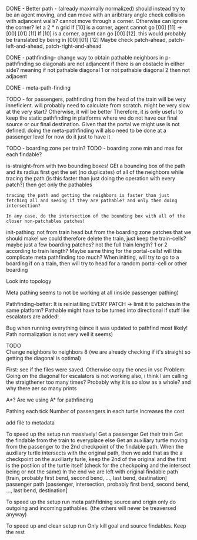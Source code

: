 DONE - Better path - (already maximally normalized)
    should instead try to be an agent moving, and can move with an aribtrary angle
    check collision with adjancent walls? cannot move through a corner. Otherwise can ignore the corner?
        let a 2 * n grid
            If [10] is a corner, agent cannot go [00] [11] -> [00] [01] [11]
            If [10] is a corner, agent can go [00] [12]. this would probably be translated by being in [00] [01] [12]
            Maybe check patch-ahead, patch-left-and-ahead, patch-right-and-ahead

    
DONE - pathfinding- change way to obtain pathable neighbors in p-pathfinding so diagonals are not adjancent if there is an obstacle in either side? meaning if not pathable diagonal 1 or not pathable diagonal 2 then not adjacent

DONE - meta-path-finding

TODO - for passengers, pathfinding from the head of the train will be very inneficient. will probably need to calculate from scratch. might be very slow at the very start? Otherwise, it will be better
Therefore, it is only useful to keep the static pathfinding in platforms where we do not have our final source or our final destination. 
    Given that the portal we might use is not defined. doing the meta-pathfinding will also need to be done at a passenger level
        for now do it just to have it

TODO - boarding zone per train?
TODO -  boarding zone min and max for each findable?



is-straight-from with two bounding boxes!
 GEt a bounding box of the path and its radius
    first get the set (no duplicates) of all of the neighbors while tracing the path (is this faster than just doing the operation with every patch?)
    then get only the pathables


    tracing the path and getting the neighbors is faster than just fetching all and seeing if they are pathable? and only then doing intersection?

    In any case, do the intersection of the bounding box with all of the closer non-patchables patches!


init-pathing:
    not from train head but from the boarding zone patches that we should make! we could therefore delete the train, just keep the train-cells?
        maybe just a few boarding patches? not the full train length? 1 or 2 according to train length?
    Maybe same thing for the portal-cells!
        will this complicate meta pathfinding too much?
    When initting, will try to go to a boarding if on a train, then will try to head for a random portal-cell or other boarding


Look into topology

Meta pathing seems to not be working at all (inside passenger pathing)


Pathfinding-better:
    It is reiniatiliing EVERY PATCH -> limit it to patches in the same platform?
Pathable might have to be turned into directional if stuff like escalators are added!

    

Bug when running everything (since it was updated to pathfind most likely! Path normalization is not very well it seems)

TODO    
 Change neighbors to neighbors 8 (we are already checking if it's straight so getting the diagonal is optimal)

First: see if the files were saved. Otherwise copy the ones in vsc
 Problem: Going on the diagonal for escalators is not working
 also, i think I am calling the straigthener too many times? Probably why it is so slow as a whole? and why there aer so many prints


A*? Are we using A* for pathfinding 


Pathing each tick
    Number of passengers in each turtle increases the cost


add file to metadata


To speed up the setup run massively!
    Get a passenger
    Get their train
        Get the findable from the train to everyplace else
    Get an auxiliary turtle moving from the passenger to the 2nd checkpoint of the findable path. When the auxiliary turtle intersects with the original path, then we add that as the a checkpoint on the auxiliarty turle, keep the 2nd of the original and the first is the postiion of the turtle itself
    (check for the checkpoing and the intersect being or not the same)
    In the end we are left with
    original findable path [train, probably first bend, second bend, ..., last bend, destination]
    passenger path [passenger, intersection, probably first bend, second bend, ..., last bend, destination]


To speed up the setup run
    meta pathfidning source and origin only do outgoing and incoming pathables. (the others will never be treaversed anyway)

To speed up and clean setup run
    Only kill goal and source findables. Keep the rest

